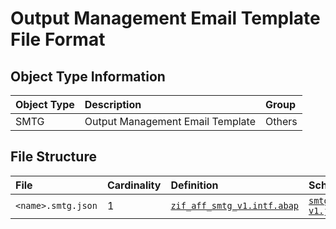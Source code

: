 # Output Management Email Template File Format

## Object Type Information

Object Type | Description | Group
:--- | :--- | :---
SMTG  | Output Management Email Template | Others

## File Structure

File | Cardinality | Definition | Schema | Example
:--- | :--- | :--- | :--- | :---
`<name>.smtg.json` | 1 | [`zif_aff_smtg_v1.intf.abap`](./type/zif_aff_smtg_v1.intf.abap) | [`smtg-v1.json`](./smtg-v1.json)
